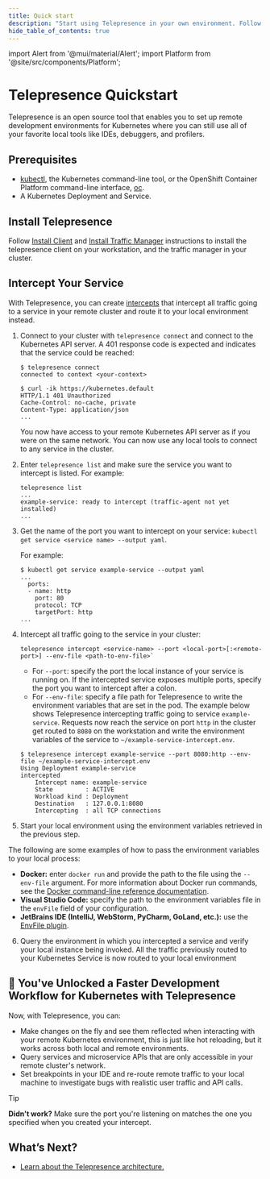 ```yaml
---
title: Quick start
description: "Start using Telepresence in your own environment. Follow these steps to intercept your service in your cluster."
hide_table_of_contents: true
---
```


import Alert from '@mui/material/Alert';
import Platform from '@site/src/components/Platform';

# Telepresence Quickstart

Telepresence is an open source tool that enables you to set up remote development environments for Kubernetes where you can still use all of your favorite local tools like IDEs, debuggers, and profilers.

## Prerequisites

- [kubectl](https://kubernetes.io/docs/tasks/tools/install-kubectl/), the Kubernetes command-line tool, or the OpenShift Container Platform command-line interface, [oc](https://docs.openshift.com/container-platform/4.2/cli_reference/openshift_cli/getting-started-cli.html#cli-installing-cli_cli-developer-commands).
- A Kubernetes Deployment and Service.

## Install Telepresence

Follow [Install Client](install/client.md) and [Install Traffic Manager](install/manager.md) instructions to install the
telepresence client on your workstation, and the traffic manager in your cluster.

## Intercept Your Service

With Telepresence, you can create [intercepts](concepts/intercepts.md) that intercept all traffic going to a service in your remote cluster and route it to your local environment instead.

1. Connect to your cluster with `telepresence connect` and connect to the Kubernetes API server. A 401 response code is expected and indicates that the service could be reached:

   ```
   $ telepresence connect
   connected to context <your-context>

   ```

   ```console
   $ curl -ik https://kubernetes.default
   HTTP/1.1 401 Unauthorized
   Cache-Control: no-cache, private
   Content-Type: application/json
   ...

   ```

   You now have access to your remote Kubernetes API server as if you were on the same network. You can now use any local tools to connect to any service in the cluster.

2. Enter `telepresence list` and make sure the service you want to intercept is listed. For example:

   ```shell{outputLines:2-4}{promptUser: alice}
   telepresence list
   ...
   example-service: ready to intercept (traffic-agent not yet installed)
   ...
   ```

3. Get the name of the port you want to intercept on your service:
   `kubectl get service <service name> --output yaml`.

   For example:

   ```console {clipboardButton: true}
   $ kubectl get service example-service --output yaml
   ...
     ports:
     - name: http
       port: 80
       protocol: TCP
       targetPort: http
   ...
   ```

4. Intercept all traffic going to the service in your cluster:

   ```bash:title=bash {clipboardButton: true}
   telepresence intercept <service-name> --port <local-port>[:<remote-port>] --env-file <path-to-env-file>`
   ```

   - For `--port`: specify the port the local instance of your service is running on. If the intercepted service exposes multiple ports, specify the port you want to intercept after a colon.
   - For `--env-file`: specify a file path for Telepresence to write the environment variables that are set in the pod.
     The example below shows Telepresence intercepting traffic going to service `example-service`. Requests now reach the service on port `http` in the cluster get routed to `8080` on the workstation and write the environment variables of the service to `~/example-service-intercept.env`.

   ```
   $ telepresence intercept example-service --port 8080:http --env-file ~/example-service-intercept.env
   Using Deployment example-service
   intercepted
       Intercept name: example-service
       State         : ACTIVE
       Workload kind : Deployment
       Destination   : 127.0.0.1:8080
       Intercepting  : all TCP connections
   ```

5. <a name="start-local-instance"></a>Start your local environment using the environment variables retrieved in the previous step.

The following are some examples of how to pass the environment variables to your local process:

- **Docker:** enter `docker run` and provide the path to the file using the `--env-file` argument. For more information about Docker run commands, see the [Docker command-line reference documentation](https://docs.docker.com/engine/reference/commandline/run/#env).
- **Visual Studio Code:** specify the path to the environment variables file in the `envFile` field of your configuration.
- **JetBrains IDE (IntelliJ, WebStorm, PyCharm, GoLand, etc.):** use the [EnvFile plugin](https://plugins.jetbrains.com/plugin/7861-envfile).

6. Query the environment in which you intercepted a service and verify your local instance being invoked.
   All the traffic previously routed to your Kubernetes Service is now routed to your local environment

## 🎉 You've Unlocked a Faster Development Workflow for Kubernetes with Telepresence

Now, with Telepresence, you can:

- Make changes on the fly and see them reflected when interacting with your remote Kubernetes environment, this is just like hot reloading, but it works across both local and remote environments.
- Query services and microservice APIs that are only accessible in your remote cluster's network.
- Set breakpoints in your IDE and re-route remote traffic to your local machine to investigate bugs with realistic user traffic and API calls.

> [!TIP]
> **Didn't work?** Make sure the port you're listening on matches the one you specified when you created your intercept.

## What’s Next?
- [Learn about the Telepresence architecture.](reference/architecture)
